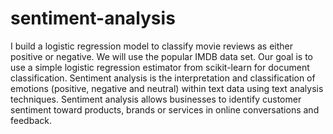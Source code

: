 # sentiment-analysis
 I build a logistic regression model to classify movie reviews as either positive or negative. We will use the popular IMDB data set. Our goal is to use a simple logistic regression estimator from scikit-learn for document classification.
 Sentiment analysis is the interpretation and classification of emotions (positive, negative and neutral) within text data using text analysis techniques. Sentiment analysis allows businesses to identify customer sentiment toward products, brands or services in online conversations and feedback.
